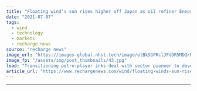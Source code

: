 ```yaml
---
title: "Floating wind's sun rises higher off Japan as oil refiner Eneos ties up with BW Ideol"
date: "2021-07-07"
tags: 
  - wind
  - technology
  - markets
  - recharge news
source: "recharge news"
image_url: "https://images-global.nhst.tech/image/elBkSGFRclJFdDR5MDQrR2VzbjJVZUZDK043Q1RPc3JuNHhFUFEyZFJtQT0=/nhst/binary/cc78551bc6909923d78e1efc2bcdb04f"
image_fp: "/assets/img/post_thumbnails/43.jpg"
lead: "Transitioning petro-player inks deal with sector pioneer to develop commercial-scale deepwater project using 'damping pool' platform design"
article_url: "https://www.rechargenews.com/wind/floating-winds-sun-rises-higher-off-japan-as-oil-refiner-eneos-ties-up-with-bw-ideol/2-1-1036502"
---
```


---
